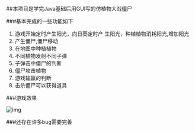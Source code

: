 ##本项目是学完Java基础后用GUI写的仿植物大战僵尸

###基本完成的一些功能如下

1. 游戏开始定时产生阳光，向日葵定时产	生阳光，种植植物消耗阳光,增加阳光	
2. 产生僵尸,僵尸移动
3. 在地图中种植植物
4. 不同植物发射不同子弹
5. 子弹击中僵尸的判断
6. 僵尸攻击植物
7. 游戏输赢的判断
8. 击杀僵尸可以获得道具



###游戏效果

![img](http://or9ffj2ek.bkt.clouddn.com/GIF2.gif) 

###还存在许多bug需要完善